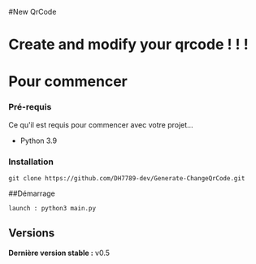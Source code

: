 #New QrCode

# Create and modify your qrcode ! ! !

# Pour commencer

### Pré-requis

Ce qu'il est requis pour commencer avec votre projet...

- Python 3.9

### Installation
``````
git clone https://github.com/DH7789-dev/Generate-ChangeQrCode.git
``````

##Démarrage
`````'
launch : python3 main.py
`````

## Versions

**Dernière version stable :** v0.5

